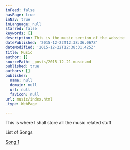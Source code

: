 ```yaml
---
inFeed: false
hasPage: true
inNav: true
inLanguage: null
starred: false
keywords: []
description: This is the music section of the website
datePublished: '2015-12-22T12:38:36.067Z'
dateModified: '2015-12-22T12:38:31.425Z'
title: Music
author: []
sourcePath: _posts/2015-12-21-music.md
published: true
authors: []
publisher:
  name: null
  domain: null
  url: null
  favicon: null
url: music/index.html
_type: WebPage

---
```

This is where I shall store all the music related stuff

List of Songs

[Song 1][0]

[0]: http://www.woodside10.plus.com/Music/You%27reReallyGone.mp3